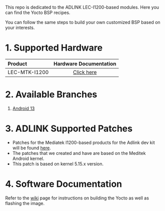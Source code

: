 This repo is dedicated to the ADLINK LEC-I1200-based modules. Here you can find the Yocto BSP recipes.

You can follow the same steps to build your own customized BSP based on your interests.

# 1. Supported Hardware

| Product    |                    Hardware Documentation                    |
| :--------- | :----------------------------------------------------------: |
| LEC-MTK-I1200| [Click here](https://www.adlinktech.com/Products/Computer_on_Modules/SMARC/LEC-MTK-I1200) |


# 2. Available Branches

1. [Android 13](https://github.com/ADLINK/mtk_1200_android/tree/Android13)


# 3. ADLINK Supported Patches

- Patches for the Mediatek I1200-based products for the Adlink dev kit will be found [here](https://github.com/ADLINK/mtk_1200_android/tree/Android13/kernel-5.15).
- The patches that we created and have are based on the Meditek Android kernel.
- This patch is based on kernel 5.15.x version.

# 4. Software Documentation

Refer to the [wiki](https://github.com/ADLINK/mtk_1200_android/blob/main/INSTALL.md) page for instructions on building the Yocto as well as flashing the image.
